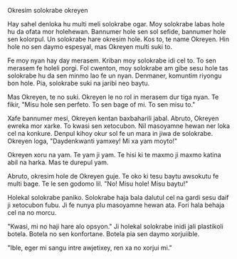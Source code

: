 Okresim solokrabe okreyen

Hay sahel denloka hu multi meli solokrabe ogar.
Moy solokrabe labas hole hu da ofata mor holehewan.
Bannumer hole sen sol sefide, bannumer hole sen kolorpul.
Un solokrabe hare okresim hole.
Kos to, te name Okreyen.
Hin hole no sen daymo espesyal, mas Okreyen multi suki to.

Fe moy nyan hay day merasem.
Kriban moy solokrabe idi cel to.
To sen merasem fe holeli porgi.
Fol cwenton, moy solokrabe am gibe sesu hole tas solokrabe hu da sen minmo lao fe un nyan.
Denmaner, komuntim riyongu bon hole.
Pia, solokrabe suki na jaribi neo baytu.

Mas Okreyen, te no suki.
Okreyen le no rol in merasem dur tiga nyan.
Te fikir, "Misu hole sen perfeto. To sen bage of mi. To sen misu to."

Xafe bannumer mesi, Okreyen kentan baxbaharili jabal.
Abruto, Okreyen ewreka mor xarke.
To kwasi sen xetocubon.
Nil masoyamne hewan ner loka cel na konkure.
Denpul kihoy okur sol fe un mara in jiwa de solokrabe.
Okreyen loga, "Daydenkwanti yamxey! Mi xa yam moyto!"

Okreyen xoru na yam.
Te yam ji yam.
Te hisi ki te maxmo ji maxmo katina abil na harka.
Mas te durepul yam.

Abruto, okresim hole de Okreyen guje.
Te oko ki tesu baytu awsokutu fe multi bage.
Te le sen godomo lil.
"No! Misu hole! Misu baytu!"

Holekal solokrabe paniko.
Solokrabe haja bala dalutul cel na gardi sesu daif ji xetocubon fubu.
Ji fe nunya plu masoyamne hewan ata.
Fori hala behaja cel na no morcu.

"Kwasi, mi no haji hare alo opsyon."
Ji holekal solokrabe inidi jali plastikoli botela.
Botela no sen konfortane.
Botela pia sen daymo xorjuiible.

"Ible, eger mi sangu intre awjetixey, ren xa no xorjui mi."